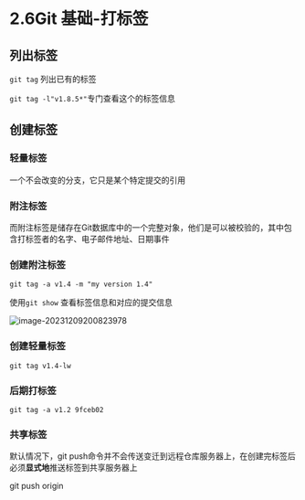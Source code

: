 # 2.6Git 基础-打标签



## 列出标签

`git tag` 列出已有的标签

`git tag -l"v1.8.5*"`专门查看这个的标签信息

## 创建标签

### 轻量标签

一个不会改变的分支，它只是某个特定提交的引用

### 附注标签

而附注标签是储存在Git数据库中的一个完整对象，他们是可以被校验的，其中包含打标签者的名字、电子邮件地址、日期事件



### 创建附注标签

`git tag -a v1.4 -m "my version 1.4"`

使用`git show` 查看标签信息和对应的提交信息

![image-20231209200823978](C:\Users\22502\AppData\Roaming\Typora\typora-user-images\image-20231209200823978.png)

### 创建轻量标签

`git tag v1.4-lw`

### 后期打标签

`git tag -a v1.2 9fceb02`

### 共享标签

默认情况下，git push命令并不会传送变迁到远程仓库服务器上，在创建完标签后必须**显式地**推送标签到共享服务器上

git push origin <tagname>